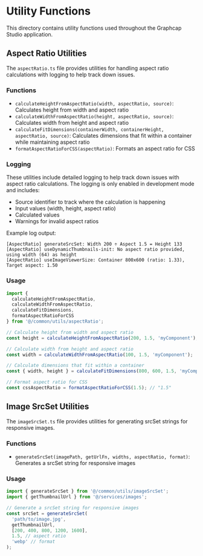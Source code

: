 # Utility Functions

This directory contains utility functions used throughout the Graphcap Studio application.

## Aspect Ratio Utilities

The `aspectRatio.ts` file provides utilities for handling aspect ratio calculations with logging to help track down issues.

### Functions

- `calculateHeightFromAspectRatio(width, aspectRatio, source)`: Calculates height from width and aspect ratio
- `calculateWidthFromAspectRatio(height, aspectRatio, source)`: Calculates width from height and aspect ratio
- `calculateFitDimensions(containerWidth, containerHeight, aspectRatio, source)`: Calculates dimensions that fit within a container while maintaining aspect ratio
- `formatAspectRatioForCSS(aspectRatio)`: Formats an aspect ratio for CSS

### Logging

These utilities include detailed logging to help track down issues with aspect ratio calculations. The logging is only enabled in development mode and includes:

- Source identifier to track where the calculation is happening
- Input values (width, height, aspect ratio)
- Calculated values
- Warnings for invalid aspect ratios

Example log output:
```
[AspectRatio] generateSrcSet: Width 200 ÷ Aspect 1.5 = Height 133
[AspectRatio] useDynamicThumbnails-init: No aspect ratio provided, using width (64) as height
[AspectRatio] useImageViewerSize: Container 800x600 (ratio: 1.33), Target aspect: 1.50
```

### Usage

```typescript
import { 
  calculateHeightFromAspectRatio, 
  calculateWidthFromAspectRatio,
  calculateFitDimensions,
  formatAspectRatioForCSS
} from '@/common/utils/aspectRatio';

// Calculate height from width and aspect ratio
const height = calculateHeightFromAspectRatio(200, 1.5, 'myComponent');

// Calculate width from height and aspect ratio
const width = calculateWidthFromAspectRatio(100, 1.5, 'myComponent');

// Calculate dimensions that fit within a container
const { width, height } = calculateFitDimensions(800, 600, 1.5, 'myComponent');

// Format aspect ratio for CSS
const cssAspectRatio = formatAspectRatioForCSS(1.5); // "1.5"
```

## Image SrcSet Utilities

The `imageSrcSet.ts` file provides utilities for generating srcSet strings for responsive images.

### Functions

- `generateSrcSet(imagePath, getUrlFn, widths, aspectRatio, format)`: Generates a srcSet string for responsive images

### Usage

```typescript
import { generateSrcSet } from '@/common/utils/imageSrcSet';
import { getThumbnailUrl } from '@/services/images';

// Generate a srcSet string for responsive images
const srcSet = generateSrcSet(
  'path/to/image.jpg',
  getThumbnailUrl,
  [200, 400, 800, 1200, 1600],
  1.5, // aspect ratio
  'webp' // format
);
``` 